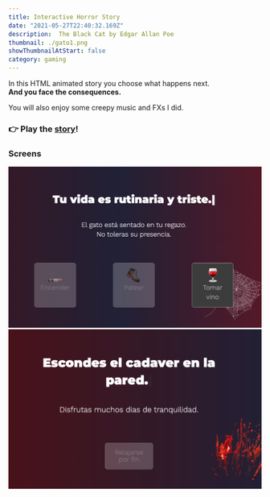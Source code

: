 ```yaml
---
title: Interactive Horror Story
date: "2021-05-27T22:40:32.169Z"
description:  The Black Cat by Edgar Allan Poe
thumbnail: ./gato1.png
showThumbnailAtStart: false
category: gaming
---
```


In this HTML animated story you choose what happens next.  
**And you face the consequences.**

You will also enjoy some creepy music and FXs I did.
###  👉 Play the <a href="https://julianmojico.github.io/gato-negro-game/" target="_blank">story</a>!


### Screens
![BlackCat](./gato2.png)
![BlackCat](./gato3.png)
